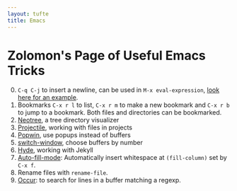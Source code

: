 ```yaml
---
layout: tufte
title: Emacs
---
```


# Zolomon's Page of Useful Emacs Tricks

0.  `C-q C-j` to insert a newline, can be used in `M-x eval-expression`, [look here for an example](http://emacs.stackexchange.com/a/16624/8629).
1. Bookmarks `C-x r l` to list, `C-x r m` to make a new bookmark and `C-x r b` to jump to a bookmark. Both files and directories can be bookmarked.
2. [Neotree](https://github.com/jaypei/emacs-neotree), a tree directory visualizer
3. [Projectile](https://github.com/bbatsov/projectile), working with files in projects
4. [Popwin](https://github.com/m2ym/popwin-el), use popups instead of buffers
5. [switch-window](https://github.com/dimitri/switch-window), choose buffers by number
6. [Hyde](https://github.com/nibrahim/Hyde), working with Jekyll
7. [Auto-fill-mode][auto-fill-mode]: Automatically insert whitespace at `(fill-column)` set by `C-x f`.
8. Rename files with `rename-file`.
9. [Occur][occur]: to search for lines in a buffer matching a regexp.

[auto-fill-mode]: http://www.emacswiki.org/emacs/AutoFillMode
[occur]: http://emacswiki.org/emacs/OccurMode
